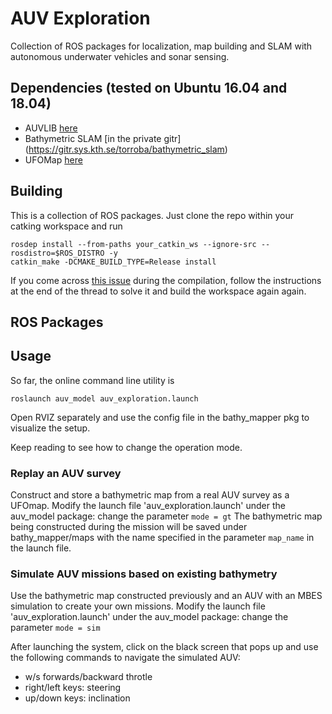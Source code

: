 # AUV Exploration

Collection of ROS packages for localization, map building and SLAM with autonomous underwater vehicles and sonar sensing.

## Dependencies (tested on Ubuntu 16.04 and 18.04)
* AUVLIB [here](https://github.com/nilsbore/auvlib) 
* Bathymetric SLAM [in the private gitr] (https://gitr.sys.kth.se/torroba/bathymetric_slam)
* UFOMap [here](https://github.com/ignaciotb/UFOMap.git)

## Building

This is a collection of ROS packages. Just clone the repo within your catking workspace and run
```
rosdep install --from-paths your_catkin_ws --ignore-src --rosdistro=$ROS_DISTRO -y
catkin_make -DCMAKE_BUILD_TYPE=Release install
```
If you come across [this issue](https://github.com/ethz-asl/lidar_align/issues/16) during the compilation, follow the instructions at the end of the thread to solve it and build the workspace again again.

## ROS Packages

## Usage
So far, the online command line utility is
```
roslaunch auv_model auv_exploration.launch
```
Open RVIZ separately and use the config file in the bathy_mapper pkg to visualize the setup.

Keep reading to see how to change the operation mode.

### Replay an AUV survey 
Construct and store a bathymetric map from a real AUV survey as a UFOmap. 
Modify the launch file 'auv_exploration.launch' under the auv_model package: change the parameter `mode = gt`
The bathymetric map being constructed during the mission will be saved under bathy_mapper/maps with the name specified in the parameter `map_name` in the launch file.

### Simulate AUV missions based on existing bathymetry 
Use the bathymetric map constructed previously and an AUV with an MBES simulation to create your own missions. 
Modify the launch file 'auv_exploration.launch' under the auv_model package: change the parameter `mode = sim`

After launching the system, click on the black screen that pops up and use the following commands to navigate the simulated AUV:
- w/s forwards/backward throtle
- right/left keys: steering
- up/down keys: inclination




